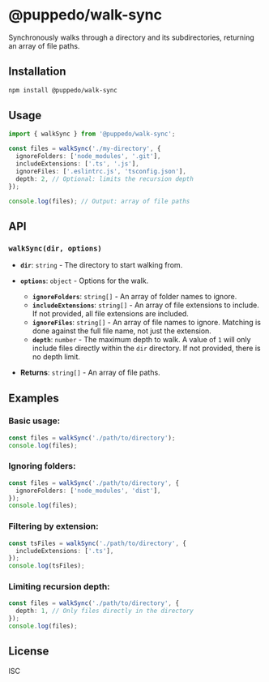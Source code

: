 # @puppedo/walk-sync

Synchronously walks through a directory and its subdirectories, returning an array of file paths.

## Installation

```bash
npm install @puppedo/walk-sync
```

## Usage

```typescript
import { walkSync } from '@puppedo/walk-sync';

const files = walkSync('./my-directory', {
  ignoreFolders: ['node_modules', '.git'],
  includeExtensions: ['.ts', '.js'],
  ignoreFiles: ['.eslintrc.js', 'tsconfig.json'],
  depth: 2, // Optional: limits the recursion depth
});

console.log(files); // Output: array of file paths
```

## API

### `walkSync(dir, options)`

- **`dir`**: `string` - The directory to start walking from.
- **`options`**: `object` - Options for the walk.
    - **`ignoreFolders`**: `string[]` - An array of folder names to ignore.
    - **`includeExtensions`**: `string[]` - An array of file extensions to include. If not provided, all file extensions are included.
    - **`ignoreFiles`**: `string[]` - An array of file names to ignore.  Matching is done against the full file name, not just the extension.
    - **`depth`**: `number` - The maximum depth to walk.  A value of `1` will only include files directly within the `dir` directory.  If not provided, there is no depth limit.

- **Returns**: `string[]` - An array of file paths.


## Examples

### Basic usage:

```typescript
const files = walkSync('./path/to/directory');
console.log(files);
```

### Ignoring folders:

```typescript
const files = walkSync('./path/to/directory', {
  ignoreFolders: ['node_modules', 'dist'],
});
console.log(files);
```

### Filtering by extension:

```typescript
const tsFiles = walkSync('./path/to/directory', {
  includeExtensions: ['.ts'],
});
console.log(tsFiles);
```

### Limiting recursion depth:

```typescript
const files = walkSync('./path/to/directory', {
  depth: 1, // Only files directly in the directory
});
console.log(files);
```

## License

ISC
